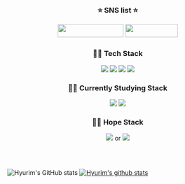 <h3 align='center'> ⭐ SNS list ⭐ </p>
<p align='center'>
<a href="https://velog.io/@hyuri" target="_blank"><img src="https://img.shields.io/badge/-Hyuri's Velog-20C997?style=flat-square&logo=Velog&logoColor=white" width = 150px height = 30px /></a>
<a href="https://www.instagram.com/woody_96.11.06/" target="_blank"><img src="https://img.shields.io/badge/-Instagram-E4405F?style=flat-square&logo=Instagram&logoColor=white" width = 120px height = 30px/></a>


  <h3 align='center'> 👨‍💻 Tech Stack </h3>
  <p><p align='center'>
  <img src="https://img.shields.io/badge/JavaScript-F7DF1E?style=flat-square&logo=JavaScript&logoColor=white" /> </a>
  <img src="https://img.shields.io/badge/-React-61DAFB?style=flat-square&logo=React&logoColor=white" /> </a>
  <img src="https://img.shields.io/badge/-HTML-E34F26?style=flat-square&logo=HTML5&logoColor=white" /> </a>
  <img src="https://img.shields.io/badge/-CSS-1572B6?style=flat-square&logo=CSS3&logoColor=white" /> </a> </p>
  
  <h3 align='center'> 👨‍💻 Currently Studying Stack </h3>
  <p><p align='center'>
  <img src="https://img.shields.io/badge/-Redux-%23764ABC?style=flat-square&logo=Redux&logoColor=white"/></a>
  <img src="https://img.shields.io/badge/-React--Redux-%23764ABC?style=flat-square&logo=Redux&logoColor=white"/></a></p>
  
  <h3 align='center'> 👨‍💻 Hope Stack </h3>
  <p><p align='center'>
  <img src="https://img.shields.io/badge/-Flutter-02569B?style=flat-square&logo=Flutter&logoColor=white" /> </a> or
  <img src="https://img.shields.io/badge/-React Native-61DAFB?style=flat-square&logo=React&logoColor=white" /> </a>
  </p>

 <br>
 <br>

![Hyurim's GitHub stats](https://github-readme-stats.vercel.app/api?username=hyurim&theme=github_dark&show_icons=true)
[![Hyurim's github stats](https://github-readme-stats.vercel.app/api/top-langs/?username=Hyurim&theme=github_dark&show_icons=true&hide_border=true&title_color=FFFFFF&icon_color=004386&layout=compact)](https://github.com/Hyurim)
 
<!--
**Hyurim/Hyurim** is a ✨ _special_ ✨ repository because its `README.md` (this file) appears on your GitHub profile.

